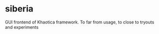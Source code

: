 # siberia
GUI frontend of Khaotica framework. To far from usage, to close to tryouts and experiments
